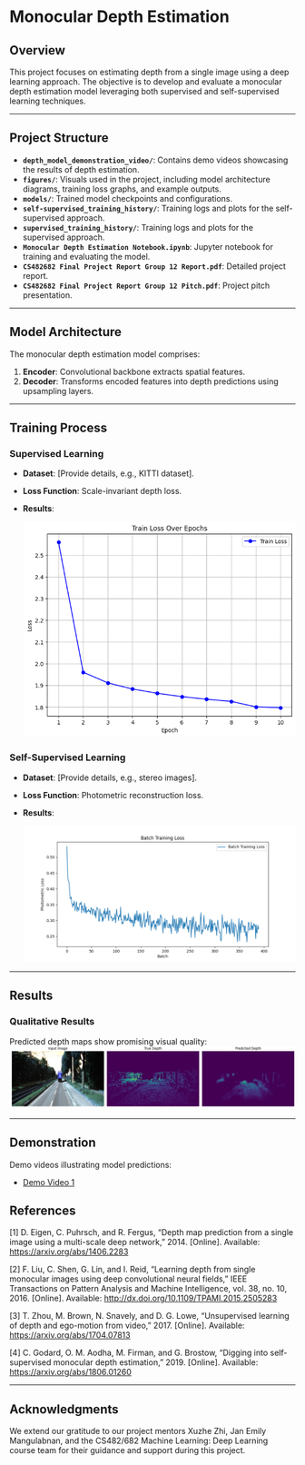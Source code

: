 # Monocular Depth Estimation

## Overview
This project focuses on estimating depth from a single image using a deep learning approach. The objective is to develop and evaluate a monocular depth estimation model leveraging both supervised and self-supervised learning techniques. 

---

## Project Structure

- **`depth_model_demonstration_video/`**: Contains demo videos showcasing the results of depth estimation.
- **`figures/`**: Visuals used in the project, including model architecture diagrams, training loss graphs, and example outputs.
- **`models/`**: Trained model checkpoints and configurations.
- **`self-supervised_training_history/`**: Training logs and plots for the self-supervised approach.
- **`supervised_training_history/`**: Training logs and plots for the supervised approach.
- **`Monocular Depth Estimation Notebook.ipynb`**: Jupyter notebook for training and evaluating the model.
- **`CS482682 Final Project Report Group 12 Report.pdf`**: Detailed project report.
- **`CS482682 Final Project Report Group 12 Pitch.pdf`**: Project pitch presentation.

---

## Model Architecture
The monocular depth estimation model comprises:
1. **Encoder**: Convolutional backbone extracts spatial features.
2. **Decoder**: Transforms encoded features into depth predictions using upsampling layers.
---

## Training Process
### Supervised Learning
- **Dataset**: [Provide details, e.g., KITTI dataset].
- **Loss Function**: Scale-invariant depth loss.
- **Results**:
  
  ![Supervised Training Loss](figures/supervised_training_curve.png)

### Self-Supervised Learning
- **Dataset**: [Provide details, e.g., stereo images].
- **Loss Function**: Photometric reconstruction loss.
- **Results**:
  
  ![Self-Supervised Training Loss](figures/self_supervised_training_curves.png)

---

## Results

### Qualitative Results
Predicted depth maps show promising visual quality:
![Sample Output](figures/depth_prediction.jpg)

---

## Demonstration
Demo videos illustrating model predictions:
- [Demo Video 1](depth_model_demonstration_video/depth_model_example_video.avi)


## References
[1] D. Eigen, C. Puhrsch, and R. Fergus, “Depth map prediction from a single image using a multi-scale deep network,” 2014. [Online]. Available: https://arxiv.org/abs/1406.2283

[2] F. Liu, C. Shen, G. Lin, and I. Reid, “Learning depth from single monocular images using deep convolutional neural fields,” IEEE Transactions on Pattern Analysis and Machine Intelligence, vol. 38, no. 10, 2016. [Online]. Available: http://dx.doi.org/10.1109/TPAMI.2015.2505283

[3] T. Zhou, M. Brown, N. Snavely, and D. G. Lowe, “Unsupervised learning of depth and ego-motion from video,” 2017. [Online]. Available: https://arxiv.org/abs/1704.07813

[4] C. Godard, O. M. Aodha, M. Firman, and G. Brostow, “Digging into self-supervised monocular depth estimation,” 2019. [Online]. Available: https://arxiv.org/abs/1806.01260


---

## Acknowledgments
We extend our gratitude to our project mentors Xuzhe Zhi, Jan Emily Mangulabnan, and the CS482/682 Machine Learning: Deep Learning course team for their guidance and support during this project.

